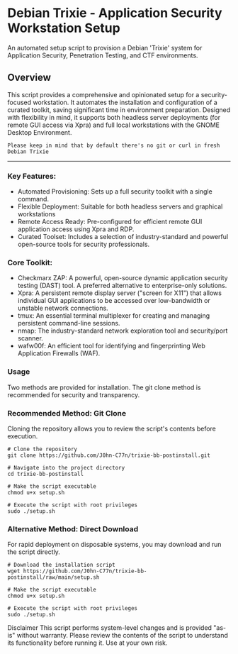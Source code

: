 # Debian Trixie - Application Security Workstation Setup
An automated setup script to provision a Debian 'Trixie' system for Application Security, Penetration Testing, and CTF environments.

## Overview
This script provides a comprehensive and opinionated setup for a security-focused workstation. It automates the installation and configuration of a curated toolkit, saving significant time in environment preparation.
Designed with flexibility in mind, it supports both headless server deployments (for remote GUI access via Xpra) and full local workstations with the GNOME Desktop Environment.

`Please keep in mind that by default there's no git or curl in fresh Debian Trixie`

---
### Key Features:

* Automated Provisioning: Sets up a full security toolkit with a single command.
* Flexible Deployment: Suitable for both headless servers and graphical workstations
* Remote Access Ready: Pre-configured for efficient remote GUI application access using Xpra and RDP.
* Curated Toolset: Includes a selection of industry-standard and powerful open-source tools for security professionals.

### Core Toolkit:

* Checkmarx ZAP: A powerful, open-source dynamic application security testing (DAST) tool. A preferred alternative to enterprise-only solutions.
* Xpra: A persistent remote display server ("screen for X11") that allows individual GUI applications to be accessed over low-bandwidth or unstable network connections.
* tmux: An essential terminal multiplexer for creating and managing persistent command-line sessions.
* nmap: The industry-standard network exploration tool and security/port scanner.
* wafw00f: An efficient tool for identifying and fingerprinting Web Application Firewalls (WAF).

### Usage
Two methods are provided for installation. The git clone method is recommended for security and transparency.

### Recommended Method: Git Clone
Cloning the repository allows you to review the script's contents before execution.
```
# Clone the repository
git clone https://github.com/J0hn-C77n/trixie-bb-postinstall.git

# Navigate into the project directory
cd trixie-bb-postinstall

# Make the script executable
chmod u+x setup.sh

# Execute the script with root privileges
sudo ./setup.sh
```

### Alternative Method: Direct Download
For rapid deployment on disposable systems, you may download and run the script directly.
```
# Download the installation script
wget https://github.com/J0hn-C77n/trixie-bb-postinstall/raw/main/setup.sh

# Make the script executable
chmod u+x setup.sh

# Execute the script with root privileges
sudo ./setup.sh
```

Disclaimer
This script performs system-level changes and is provided "as-is" without warranty. Please review the contents of the script to understand its functionality before running it. Use at your own risk.
